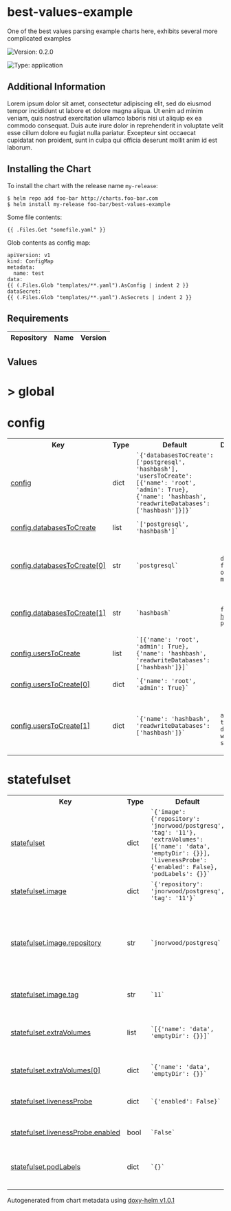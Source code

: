 # best-values-example


One of the best values parsing example charts here, exhibits several more complicated examples



![Version: 0.2.0](https://img.shields.io/badge/Version-0.2.0-informational?style=flat-square)

![Type: application](https://img.shields.io/badge/Type-application-informational?style=flat-square)



## Additional Information

Lorem ipsum dolor sit amet, consectetur adipiscing elit, sed do eiusmod tempor incididunt ut labore
et dolore magna aliqua. Ut enim ad minim veniam, quis nostrud exercitation ullamco laboris nisi ut
aliquip ex ea commodo consequat. Duis aute irure dolor in reprehenderit in voluptate velit esse
cillum dolore eu fugiat nulla pariatur. Excepteur sint occaecat cupidatat non proident, sunt in
culpa qui officia deserunt mollit anim id est laborum.

## Installing the Chart

To install the chart with the release name `my-release`:

```console
$ helm repo add foo-bar http://charts.foo-bar.com
$ helm install my-release foo-bar/best-values-example
```

Some file contents:

```
{{ .Files.Get "somefile.yaml" }}
```

Glob contents as config map:

```
apiVersion: v1
kind: ConfigMap
metadata:
  name: test
data:
{{ (.Files.Glob "templates/**.yaml").AsConfig | indent 2 }}
dataSecret:
{{ (.Files.Glob "templates/**.yaml").AsSecrets | indent 2 }}
```

## Requirements

 | Repository | Name | Version |
|------------|------|---------|




## Values



<h1>> global</h1><h1>config</h1>
<table style="">
    <tr>
        <th>Key</th>
        <th>Type</th>
        <th>Default</th>
        <th>Description</th>
    </tr>
<tr style="" ><td>

[config](./values.yaml#L19)

</td><td>dict</td><td><code>`{'databasesToCreate': ['postgresql', 'hashbash'], 'usersToCreate': [{'name': 'root', 'admin': True}, {'name': 'hashbash', 'readwriteDatabases': ['hashbash']}]}`</code></td><td></td></tr><tr style="" ><td>

[config.databasesToCreate](./values.yaml#L20)

</td><td>list</td><td><code>`['postgresql', 'hashbash']`</code></td><td></td></tr><tr style="" ><td>

[config.databasesToCreate[0]](./values.yaml#L20)

</td><td>str</td><td><code>`postgresql`</code></td><td><p><code> default database for storage of database metadata</code></p></td></tr><tr style="" ><td>

[config.databasesToCreate[1]](./values.yaml#L20)

</td><td>str</td><td><code>`hashbash`</code></td><td><p><code> database for the <a href="https://github.com/norwoodj/hashbash">hashbash</a> project</code></p></td></tr><tr style="" ><td>

[config.usersToCreate](./values.yaml#L27)

</td><td>list</td><td><code>`[{'name': 'root', 'admin': True}, {'name': 'hashbash', 'readwriteDatabases': ['hashbash']}]`</code></td><td></td></tr><tr style="" ><td>

[config.usersToCreate[0]](./values.yaml#L27)

</td><td>dict</td><td><code>`{'name': 'root', 'admin': True}`</code></td><td><p><code> admin user</code></p></td></tr><tr style="" ><td>

[config.usersToCreate[1]](./values.yaml#L27)

</td><td>dict</td><td><code>`{'name': 'hashbash', 'readwriteDatabases': ['hashbash']}`</code></td><td><p><code> user with access to the database with the same name</code></p></td></tr>
</table>

<h1>statefulset</h1>
<table style="">
    <tr>
        <th>Key</th>
        <th>Type</th>
        <th>Default</th>
        <th>Description</th>
    </tr>
<tr style="" ><td>

[statefulset](./values.yaml#L1)

</td><td>dict</td><td><code>`{'image': {'repository': 'jnorwood/postgresq', 'tag': '11'}, 'extraVolumes': [{'name': 'data', 'emptyDir': {}}], 'livenessProbe': {'enabled': False}, 'podLabels': {}}`</code></td><td></td></tr><tr style="" ><td>

[statefulset.image](./values.yaml#L2)

</td><td>dict</td><td><code>`{'repository': 'jnorwood/postgresq', 'tag': '11'}`</code></td><td></td></tr><tr style="" ><td>

[statefulset.image.repository](./values.yaml#L4)

</td><td>str</td><td><code>`jnorwood/postgresq`</code></td><td><p><code> Image to use for deploying, must support an entrypoint which creates users/databases from appropriate config files</code></p></td></tr><tr style="" ><td>

[statefulset.image.tag](./values.yaml#L5)

</td><td>str</td><td><code>`11`</code></td><td></td></tr><tr style="" ><td>

[statefulset.extraVolumes](./values.yaml#L8)

</td><td>list</td><td><code>`[{'name': 'data', 'emptyDir': {}}]`</code></td><td><p><code> Additional volumes to be mounted into the database container</code></p></td></tr><tr style="" ><td>

[statefulset.extraVolumes[0]](./values.yaml#L8)

</td><td>dict</td><td><code>`{'name': 'data', 'emptyDir': {}}`</code></td><td></td></tr><tr style="" ><td>

[statefulset.livenessProbe](./values.yaml#L13)

</td><td>dict</td><td><code>`{'enabled': False}`</code></td><td><p><code> Configure the healthcheck for the database</code></p></td></tr><tr style="" ><td>

[statefulset.livenessProbe.enabled](./values.yaml#L14)

</td><td>bool</td><td><code>`False`</code></td><td></td></tr><tr style="" ><td>

[statefulset.podLabels](./values.yaml#L17)

</td><td>dict</td><td><code>`{}`</code></td><td><p><code> The labels to be applied to instances of the database</code></p></td></tr>
</table>



Autogenerated from chart metadata using [doxy-helm v1.0.1](https://github.com/tactful-ai/doxyhelm)
